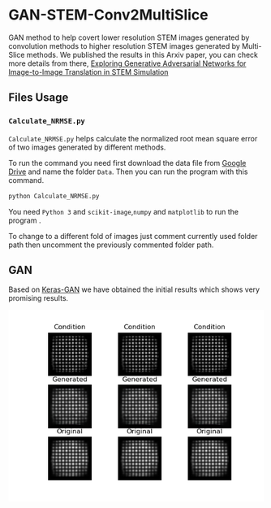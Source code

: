 # GAN-STEM-Conv2MultiSlice
GAN method to help covert lower resolution STEM images generated by convolution methods to higher resolution STEM images generated by Multi-Slice methods. We published the results in this Arxiv paper, you can check more details from there, [Exploring Generative Adversarial Networks for Image-to-Image Translation in STEM Simulation](https://arxiv.org/abs/2010.15315)

## Files Usage

### `Calculate_NRMSE.py`

`Calculate_NRMSE.py` helps calculate the normalized root mean square error of two images generated by different methods.

To run the command you need first download the data file from [Google Drive](https://drive.google.com/open?id=1CnIuRKp2C4pYJgAEe4ZPvQWVurJA9Ybi) and name the folder `Data`. Then you can run the program with this command.


```bash
python Calculate_NRMSE.py
```

You need `Python 3` and `scikit-image`,`numpy` and `matplotlib` to run the program .


To change to a different fold of images just comment currently used folder path then uncomment the previously commented folder path.

## GAN

Based on [Keras-GAN](https://github.com/eriklindernoren/Keras-GAN) we have obtained the initial results which shows very promising results.

![GAN initial results of 200 Epoch](/pix2pix/images/stem/199_0.png)
